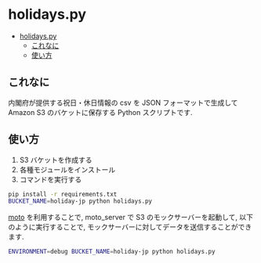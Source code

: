 # holidays.py
<!--ts-->
   * [holidays.py](#holidayspy)
      * [これなに](#これなに)
      * [使い方](#使い方)

<!-- Added by: kappa, at: 2018-04-11T09:34+09:00 -->

<!--te-->
## これなに

内閣府が提供する祝日・休日情報の csv を JSON フォーマットで生成して Amazon S3 のバケットに保存する Python スクリプトです.

## 使い方

1. S3 バケットを作成する
2. 各種モジュールをインストール
2. コマンドを実行する

```sh
pip install -r requirements.txt
BUCKET_NAME=holiday-jp python holidays.py
```

[moto](https://github.com/spulec/moto) を利用することで, moto\_server で S3 のモックサーバーを起動して,
 以下のように実行することで, モックサーバーに対してデータを送信することができます.

```sh
ENVIRONMENT=debug BUCKET_NAME=holiday-jp python holidays.py
```
